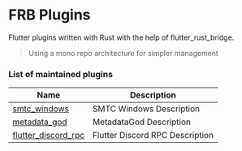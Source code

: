 # FRB Plugins

Flutter plugins written with Rust with the help of flutter_rust_bridge.

> Using a mono repo architecture for simpler management

### List of maintained plugins

| Name                                       | Description                      |
| ------------------------------------------ | -------------------------------- |
| [smtc_windows][smtc_windows]               | SMTC Windows Description         |
| [metadata_god][metadata_god]               | MetadataGod Description          |
| [flutter_discord_rpc][flutter_discord_rpc] | Flutter Discord RPC Description  |

[metadata_god]: packages/metadata_god
[smtc_windows]: packages/smtc_windows
[flutter_discord_rpc]: packages/flutter_discord_rpc
